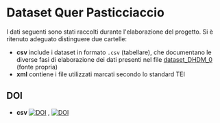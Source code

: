 # Dataset Quer Pasticciaccio

I dati seguenti sono stati raccolti durante l'elaborazione del progetto. Si è ritenuto adeguato distinguere due cartelle: 

- **csv** include i dataset in formato ```.csv``` (tabellare), che documentano le diverse fasi di elaborazione dei dati presenti nel file [dataset_DHDM_0](https://github.com/elisabestia/qrpstcccc_project_dhdm/blob/main/data/csv/dataset_DMDH_0.csv)  (fonte propria)
- **xml** contiene i file utilizzati marcati secondo lo standard TEI

## DOI 
- **csv** [![DOI](https://zenodo.org/badge/DOI/10.5281/zenodo.15697603.svg)](https://doi.org/10.5281/zenodo.15697603) , [![DOI](https://zenodo.org/badge/DOI/10.5281/zenodo.15697626.svg)](https://doi.org/10.5281/zenodo.15697626)
  
